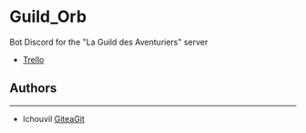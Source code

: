 # Guild_Orb
Bot Discord for the "La Guild des Aventuriers" server
+ [Trello]([https://zone01normandie.org/git/lchouvil](https://trello.com/b/L0VduJcw/guildorb))

## Authors
_______
+ lchouvil [Gitea](https://zone01normandie.org/git/lchouvil)[Git](https://github.com/lchouville)

